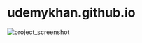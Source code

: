# udemykhan.github.io

![project_screenshot](https://github.com/udemykhan/udemykhan.github.io/assets/104108305/8ced919e-c423-4dd1-bfc7-3dddd2a0bf69)
